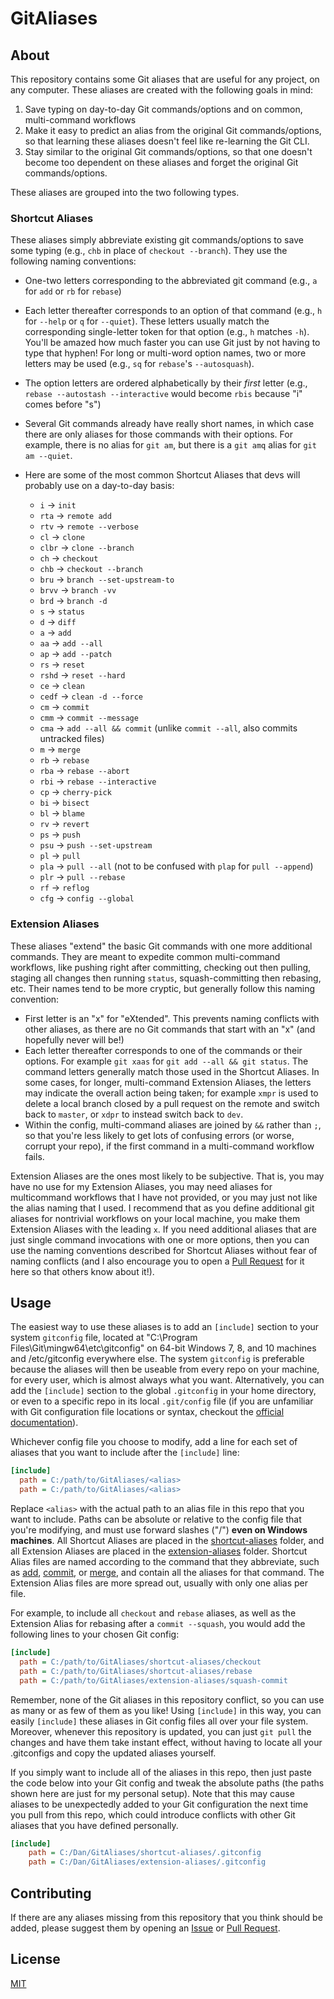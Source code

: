 # GitAliases

## About

This repository contains some Git aliases that are useful for any project, on any computer.  These aliases are created with the following goals in mind:

1. Save typing on day-to-day Git commands/options and on common, multi-command workflows
2. Make it easy to predict an alias from the original Git commands/options, so that learning these aliases doesn't feel like re-learning the Git CLI.
3. Stay similar to the original Git commands/options, so that one doesn't become too dependent on these aliases and forget the original Git commands/options.

These aliases are grouped into the two following types.

### Shortcut Aliases

These aliases simply abbreviate existing git commands/options to save some typing (e.g., `chb` in place of `checkout --branch`).  They use the following naming conventions:

- One-two letters corresponding to the abbreviated git command (e.g., `a` for `add` or `rb` for `rebase`)
- Each letter thereafter corresponds to an option of that command (e.g., `h` for `--help` or `q` for `--quiet`).  These letters usually match the corresponding single-letter token for that option (e.g., `h` matches `-h`).  You'll be amazed how much faster you can use Git just by not having to type that hyphen!  For long or multi-word option names, two or more letters may be used (e.g., `sq` for `rebase`'s `--autosquash`).
- The option letters are ordered alphabetically by their *first* letter (e.g., `rebase --autostash --interactive` would become `rbis` because "i" comes before "s")
- Several Git commands already have really short names, in which case there are only aliases for those commands with their options.  For example, there is no alias for `git am`, but there is a `git amq` alias for `git am --quiet`.
- Here are some of the most common Shortcut Aliases that devs will probably use on a day-to-day basis:

  - `i` -> `init`
  - `rta` -> `remote add`
  - `rtv` -> `remote --verbose`
  - `cl` -> `clone`
  - `clbr` -> `clone --branch`
  - `ch` -> `checkout`
  - `chb` -> `checkout --branch`
  - `bru` -> `branch --set-upstream-to`
  - `brvv` -> `branch -vv`
  - `brd` -> `branch -d`
  - `s` -> `status`
  - `d` -> `diff`
  - `a` -> `add`
  - `aa` -> `add --all`
  - `ap` -> `add --patch`
  - `rs` -> `reset`
  - `rshd` -> `reset --hard`
  - `ce` -> `clean`
  - `cedf` -> `clean -d --force`
  - `cm` -> `commit`
  - `cmm` -> `commit --message`
  - `cma` -> `add --all && commit` (unlike `commit --all`, also commits untracked files)
  - `m` -> `merge`
  - `rb` -> `rebase`
  - `rba` -> `rebase --abort`
  - `rbi` -> `rebase --interactive`
  - `cp` -> `cherry-pick`
  - `bi` -> `bisect`
  - `bl` -> `blame`
  - `rv` -> `revert`
  - `ps` -> `push`
  - `psu` -> `push --set-upstream`
  - `pl` -> `pull`
  - `pla` -> `pull --all` (not to be confused with `plap` for `pull --append`)
  - `plr` -> `pull --rebase`
  - `rf` -> `reflog`
  - `cfg` -> `config --global`

### Extension Aliases

These aliases "extend" the basic Git commands with one more additional commands.  They are meant to expedite common multi-command workflows, like pushing right after committing, checking out then pulling, staging all changes then running `status`, squash-committing then rebasing, etc.  Their names tend to be more cryptic, but generally follow this naming convention:

- First letter is an "x" for "eXtended".  This prevents naming conflicts with other aliases, as there are no Git commands that start with an "x" (and hopefully never will be!)
- Each letter thereafter corresponds to one of the commands or their options.  For example `git xaas` for `git add --all && git status`.  The command letters generally match those used in the Shortcut Aliases.  In some cases, for longer, multi-command Extension Aliases, the letters may indicate the overall action being taken; for example `xmpr` is used to delete a local branch closed by a pull request on the remote and switch back to `master`, or `xdpr` to instead switch back to `dev`.
- Within the config, multi-command aliases are joined by `&&` rather than `;`, so that you're less likely to get lots of confusing errors (or worse, corrupt your repo), if the first command in a multi-command workflow fails.

Extension Aliases are the ones most likely to be subjective. That is, you may have no use for my Extension Aliases, you may need aliases for multicommand workflows that I have not provided, or you may just not like the alias naming that I used. I recommend that as you define additional git aliases for nontrivial workflows on your local machine, you make them Extension Aliases with the leading `x`. If you need additional aliases that are just single command invocations with one or more options, then you can use the naming conventions described for Shortcut Aliases without fear of naming conflicts (and I also encourage you to open a [Pull Request](https://github.com/Rabadash8820/GitAliases/pulls) for it here so that others know about it!).

## Usage

The easiest way to use these aliases is to add an `[include]` section to your system `gitconfig` file, located at "C:\Program Files\Git\mingw64\etc\gitconfig" on 64-bit Windows 7, 8, and 10 machines and /etc/gitconfig everywhere else. The system `gitconfig` is preferable because the aliases will then be useable from every repo on your machine, for every user, which is almost always what you want. Alternatively, you can add the `[include]` section to the global `.gitconfig` in your home directory, or even to a specific repo in its local `.git/config` file (if you are unfamiliar with Git configuration file locations or syntax, checkout the [official documentation](https://git-scm.com/docs/git-config#_configuration_file)).

Whichever config file you choose to modify, add a line for each set of aliases that you want to include after the `[include]` line:

```ini
[include]
  path = C:/path/to/GitAliases/<alias>
  path = C:/path/to/GitAliases/<alias>
```

Replace `<alias>` with the actual path to an alias file in this repo that you want to include. Paths can be absolute or relative to the config file that you're modifying, and must use forward slashes ("/") **even on Windows machines**.  All Shortcut Aliases are placed in the [shortcut-aliases](shortcut-aliases/) folder, and all Extension Aliases are placed in the [extension-aliases](extension-aliases/) folder. Shortcut Alias files are named according to the command that they abbreviate, such as [add](shortcut-aliases/add), [commit](shortcut-aliases/commit), or [merge](shortcut-aliases/merge), and contain all the aliases for that command. The Extension Alias files are more spread out, usually with only one alias per file.

For example, to include all `checkout` and `rebase` aliases, as well as the Extension Alias for rebasing after a `commit --squash`, you would add the following lines to your chosen Git config:

```ini
[include]
  path = C:/path/to/GitAliases/shortcut-aliases/checkout
  path = C:/path/to/GitAliases/shortcut-aliases/rebase
  path = C:/path/to/GitAliases/extension-aliases/squash-commit
```

Remember, none of the Git aliases in this repository conflict, so you can use as many or as few of them as you like! Using `[include]` in this way, you can easily `[include]` these aliases in Git config files all over your file system. Moreover, whenever this repository is updated, you can just `git pull` the changes and have them take instant effect, without having to locate all your .gitconfigs and copy the updated aliases yourself.

If you simply want to include all of the aliases in this repo, then just paste the code below into your Git config and tweak the absolute paths (the paths shown here are just for my personal setup). Note that this may cause aliases to be unexpectedly added to your Git configuration the next time you pull from this repo, which could introduce conflicts with other Git aliases that you have defined personally.

```ini
[include]
    path = C:/Dan/GitAliases/shortcut-aliases/.gitconfig
    path = C:/Dan/GitAliases/extension-aliases/.gitconfig
```

## Contributing

If there are any aliases missing from this repository that you think should be added, please suggest them by opening an [Issue](https://github.com/DanwareCreations/GitAliases/issues/new?title=Add%20Alias%20For%20&lt;insert%20command%20here&gt;) or [Pull Request](https://github.com/Rabadash8820/GitAliases/pulls).

## License
[MIT](./LICENSE.txt)
